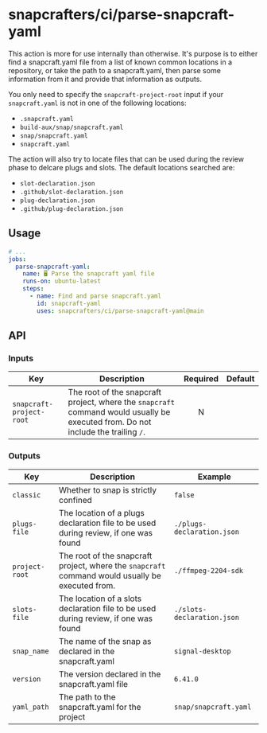 # snapcrafters/ci/parse-snapcraft-yaml

This action is more for use internally than otherwise. It's purpose is to either find a snapcraft.yaml file from a list of known common locations in a repository, or take the path to a snapcraft.yaml, then parse some information from it and provide that information as outputs.

You only need to specify the `snapcraft-project-root` input if your `snapcraft.yaml` is not in one of the following locations:

- `.snapcraft.yaml`
- `build-aux/snap/snapcraft.yaml`
- `snap/snapcraft.yaml`
- `snapcraft.yaml`

The action will also try to locate files that can be used during the review phase to delcare plugs and slots. The default locations searched are:

- `slot-declaration.json`
- `.github/slot-declaration.json`
- `plug-declaration.json`
- `.github/plug-declaration.json`

## Usage

```yaml
# ...
jobs:
  parse-snapcraft-yaml:
    name: 🖥 Parse the snapcraft yaml file
    runs-on: ubuntu-latest
    steps:
      - name: Find and parse snapcraft.yaml
        id: snapcraft-yaml
        uses: snapcrafters/ci/parse-snapcraft-yaml@main
```

## API

### Inputs

| Key                      | Description                                                                                                                       | Required | Default |
| ------------------------ | --------------------------------------------------------------------------------------------------------------------------------- | :------: | :------ |
| `snapcraft-project-root` | The root of the snapcraft project, where the `snapcraft` command would usually be executed from. Do not include the trailing `/`. |    N     |         |

### Outputs

| Key            | Description                                                                                      | Example                    |
| -------------- | ------------------------------------------------------------------------------------------------ | -------------------------- |
| `classic`      | Whether to snap is strictly confined                                                             | `false`                    |
| `plugs-file`   | The location of a plugs declaration file to be used during review, if one was found              | `./plugs-declaration.json` |
| `project-root` | The root of the snapcraft project, where the `snapcraft` command would usually be executed from. | `./ffmpeg-2204-sdk`        |
| `slots-file`   | The location of a slots declaration file to be used during review, if one was found              | `./slots-declaration.json` |
| `snap_name`    | The name of the snap as declared in the snapcraft.yaml                                           | `signal-desktop`           |
| `version`      | The version declared in the snapcraft.yaml file                                                  | `6.41.0`                   |
| `yaml_path`    | The path to the snapcraft.yaml for the project                                                   | `snap/snapcraft.yaml`      |
